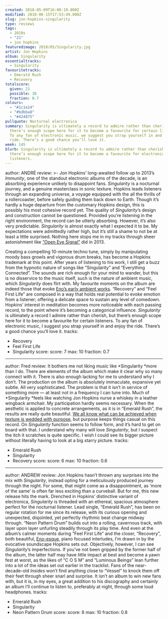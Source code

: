 ```yaml
---
created: 2018-05-09T16:00:19.000Z
modified: 2018-06-15T17:53:49.000Z
slug: jon-hopkins-singularity
type: reviews
tags:
  - 2010s
  - "21"
  - jon hopkins
featuredimage: 2018/05/Singularity.jpg
artist: Jon Hopkins
album: Singularity
essentialtracks:
  - Singularity
favouritetracks:
  - Emerald Rush
  - Recovery
totalscore:
  given: 21
  possible: 30
  fraction: 0.7
colours:
  - "#1c1e24"
  - "#bdbba8"
  - "#424875"
pullquote: Nocturnal electronica
summary: Singularity is ultimately a record to admire rather than cherish, but
  there’s enough scope here for it to become a favourite for certain listeners.
  To any fan of electronic music, we suggest you strap yourself in and enjoy the
  ride. There’s a good chance you’ll love it.
week: 145
blurb: Singularity is ultimately a record to admire rather than cherish, but
  there’s enough scope here for it to become a favourite for electronic
  listeners.
---
```

author: ANDRÉ
review: >-
  Jon Hopkins’ long-awaited follow up to 2013’s *Immunity*, one of the standout
  electronic albums of the decade, is an absorbing experience unlikely to
  disappoint fans. *Singularity* is a nocturnal journey, and a genuine
  masterclass in sonic texture. Hopkins leads listeners through an expanding
  universe, a voyage equipped with the all the thrills of a rollercoaster,
  before safely guiding them back down to Earth. Though it’s hardly a huge
  departure from the customary Hopkins design, this is possibly his most
  cohesive record yet. The quality of *Singularity*’s design and construction
  cannot be questioned. Provided you’re listening in the right environment, the
  record can be utterly absorbing. However, it’s also very predictable.
  *Singularity* is almost exactly what I expected it to be. My expectations were
  admittedly rather high, but it’s still a shame to not be at least a little
  surprised. Nothing here stops me in my tracks through sheer astonishment like
  [“Open Eye Signal”](<https://www.youtube.com/watch?v=Q04ILDXe3QE>) did in
  2013.

  Creating a compelling 10-minute techno tune, simply by manipulating moody bass growls and vigorous drum breaks, has become a Hopkins trademark at this point. After years of listening to his work, I still get a buzz from the hypnotic nature of songs like “Singularity” and “Everything Connected”. The sounds are rich enough for your mind to wander, but this is no disservice to the music itself, such is the nature of ambient music, which *Singularity* does flirt with. My favourite moments on the album are indeed those that evoke [Eno’s early ambient works](<https://audioxide.com/reviews/brian-eno-ambient-1-music-for-airports/>). “Recovery” and “Feel First Life” are composed in a way that holds real potential to evoke emotion from a listener; offering a delicate space to sustain any level of comedown. Hopkins’ interest in meditation becomes more noticeable with each passing record, to the point where it’s becoming a categorical influence. *Singularity* is ultimately a record I admire rather than cherish, but there’s enough scope here for it to become a favourite for certain listeners. To any fan of electronic music, I suggest you strap yourself in and enjoy the ride. There’s a good chance you’ll love it.
tracks:
  - Recovery
  - ­­Feel First Life
  - ­­Singularity
score:
  score: 7
  max: 10
  fraction: 0.7
---
author: Fred
review: It bothers me not liking music like *Singularity *more than I do. There
  are elements of the album which make it clear why so many connect with it.
  There is also enough lacking for me to understand why I don’t. The production
  on the album is absolutely immaculate, expansive yet subtle. All very
  sophisticated. The problem is that it isn’t in service of something more — at
  least not in a frequency I can tune into. Much of *Singularity *feels like
  watching Jon Hopkins nurse a whiskey in a leather wingback armchair. My
  participation hardly seems necessary. When the aesthetic is applied to
  concrete arrangements, as it is in “Emerald Rush”, the results are really
  quite beautiful. [We all know what can be achieved when texture is wedded with
  purpose](<https://audioxide.com/reviews/boards-of-canada-music-has-the-right-to-children/>),
  but purpose keeps things casual on this record. On *Singularity* function
  seems to follow form, and it’s hard to get on board with that. I understand
  why many will love *Singularity*, but I suspect the itch it scratches is quite
  specific. I wish I could see its bigger picture without literally having to
  look at a big starry picture.
tracks:
  - Emerald Rush
  - ­­Singularity
  - ­­Recovery
score:
  score: 6
  max: 10
  fraction: 0.6
---
author: ANDREW
review: Jon Hopkins hasn’t thrown any surprises into the mix with *Singularity*,
  instead opting for a meticulously produced journey through the night. For
  some, that might come as a disappointment, as ‘more of the same’ is often far
  less exciting than a curveball. But for me, this new release hits the mark.
  Drenched in Hopkins’ distinctive variant of electronica, *Singularity* is
  threaded with an ethereal, spacious atmosphere perfect for the nocturnal
  listener. Lead single, “Emerald Rush”, has been on regular rotation for me
  since its release, with its curious opening and unexpected, disjointed, yet
  perfectly rhythmic beat change midway through. “Neon Pattern Drum” builds out
  into a rolling, cavernous track, with layer upon layer unfurling steadily
  through its play time. And even at the album’s calmer moments during “Feel
  First Life” and the closer, “Recovery”, both beautiful,
  [Eno-esque](<https://audioxide.com/reviews/brian-eno-ambient-1-music-for-airports/>),
  piano focused interludes, I’m drawn in by the evocative soundscape Hopkins
  sets out. Objectively, however, I can see *Singularity*’s imperfections. If
  you’ve not been gripped by the former half of the album, the latter half may
  have little impact at best and become a yawn fest at worst, as the likes of “C
  O S M” and “Luminous Beings” lean further into a lot of the ideas set out
  earlier in the tracklist. Fans of the near-decade-old *Insides* won’t find
  anything close to “Vessel” to knock them off their feet through sheer snarl
  and surprise. It isn’t an album to win new fans with, but it is, in my eyes, a
  great addition to his discography and certainly an album I’ll continue to
  listen to, preferably at night, through some loud headphones.
tracks:
  - Emerald Rush
  - ­­Singularity
  - ­­Neon Pattern Drum
score:
  score: 8
  max: 10
  fraction: 0.8
